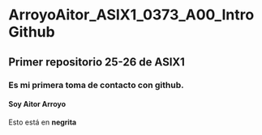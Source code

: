 # ArroyoAitor_ASIX1_0373_A00_IntroGithub
## Primer repositorio 25-26 de ASIX1
### Es mi primera toma de contacto con github.
#### Soy Aitor Arroyo
Esto está en __negrita__
